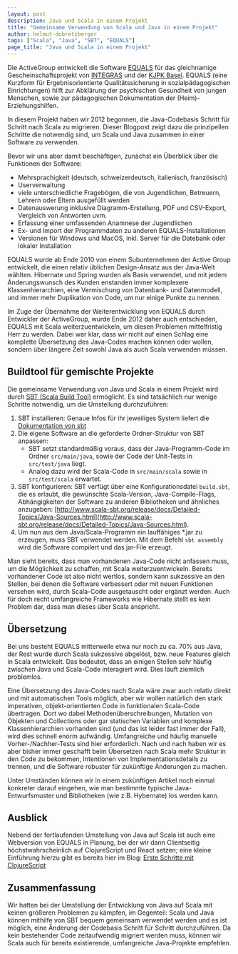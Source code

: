 ```yaml
---
layout: post
description: Java und Scala in einem Projekt
title: "Gemeinsame Verwendung von Scala und Java in einem Projekt"
author: helmut-dobretzberger
tags: ["Scala", "Java", "SBT", "EQUALS"]
page_title: "Java und Scala in einem Projekt"
---
```


Die ActiveGroup entwickelt die Software [EQUALS](http://www.equals.ch) für das gleichnamige Gescheinschaftsprojekt von [INTEGRAS](http://www.integras.ch)
und der [KJPK Basel](http://www.upkbs.ch/patienten/ambulantes-angebot/kinder-und-jugend/Seiten/default.aspx). 
EQUALS (eine Kurzform für Ergebnisorientierte Qualitätssicherung in sozialpädagogischen Einrichtungen) hilft zur Abklärung
der psychischen Gesundheit von jungen Menschen, sowie zur pädagogischen Dokumentation der (Heim)-Erziehungshilfen.

In diesem Projekt haben wir 2012 begonnen, die Java-Codebasis Schritt für Schritt nach Scala zu migrieren.
Dieser Blogpost zeigt dazu die prinzipellen Schritte die notwendig sind, um Scala und Java zusammen in einer Software zu verwenden.

<!-- more start --> 

Bevor wir uns aber damit beschäftigen, zunächst ein Überblick über die Funktionen der Software:

- Mehrsprachigkeit (deutsch, schweizerdeutsch, italienisch, französisch)
- Userverwaltung
- viele unterschiedliche Fragebögen, die von Jugendlichen, Betreuern, Lehrern oder Eltern ausgefüllt werden
- Datenauswerung inklusive Diagramm-Erstellung, PDF und CSV-Export, Vergleich von Antworten uvm.
- Erfassung einer umfassenden Anamnese der Jugendlichen
- Ex- und Import der Programmdaten zu anderen EQUALS-Installationen
- Versionen für Windows und MacOS, inkl. Server für die Datebank oder lokaler Installation

EQUALS wurde ab Ende 2010 von einem Subunternehmen der Active Group
entwickelt, die einen relativ üblichen Design-Ansatz aus der Java-Welt
wählten. Hibernate und Spring wurden als Basis verwendet, und mit jedem
Änderungswunsch des Kunden enstanden immer komplexere
Klassenhierarchien, eine Vermischung von Datenbank- und Datenmodell,
und immer mehr Duplikation von Code, um nur einige Punkte zu nennen.
 
Im Zuge der Übernahme der Weiterentwicklung von EQUALS durch
Entwickler der ActiveGroup, wurde Ende 2012 daher auch entschieden, EQUALS
mit Scala weiterzuentwickeln, um diesen Problemen mittelfristig Herr
zu werden. Dabei war klar, dass wir nicht auf einen Schlag eine
komplette Übersetzung des Java-Codes machen können oder wollen,
sondern über längere Zeit sowohl Java als auch Scala verwenden müssen.

## Buildtool für gemischte Projekte

Die gemeinsame Verwendung von Java und Scala in einem Projekt wird durch [SBT (Scala Build Tool)](http://www.scala-sbt.org) ermöglicht.
Es sind tatsächlich nur wenige Schritte notwendig, um die Umstellung durchzuführen:

1. SBT installieren: Genaue Infos für ihr jeweiliges System liefert die [Dokumentation von sbt](http://www.scala-sbt.org/release/docs/Getting-Started/Setup.html)
2. Die eigene Software an die geforderte Ordner-Struktur von SBT anpassen: 
   - SBT setzt standardmäßig voraus, dass der Java-Programm-Code im Ordner `src/main/java`, sowie der Code der Unit-Tests in `src/test/java` liegt.
   - Analog dazu wird der Scala-Code in `src/main/scala` sowie in `src/test/scala` erwartet.
3. SBT konfigurieren: SBT verfügt über eine Konfigurationsdatei `build.sbt`, die es erlaubt, die gewünschte Scala-Version, Java-Compile-Flags, 
   Abhängigkeiten der Software zu anderen Bibliotheken und ähnliches anzugeben: [http://www.scala-sbt.org/release/docs/Detailed-Topics/Java-Sources.html](http://www.scala-sbt.org/release/docs/Detailed-Topics/Java-Sources.html).
4. Um nun aus dem Java/Scala-Programm ein lauffähiges \*.jar zu erzeugen, muss SBT verwendet werden. Mit dem Befehl `sbt assembly` wird die Software compilert und
   das jar-File erzeugt.

Man sieht bereits, dass man vorhandenen Java-Code nicht anfassen muss, um die Möglichkeit zu schaffen, mit Scala weiterzuentwickeln. Bereits vorhandener Code ist also
nicht wertlos, sondern kann sukzessive an den Stellen, bei denen die Software verbessert oder mit neuen Funktionen versehen wird, durch Scala-Code ausgetauscht 
oder ergänzt werden. Auch für doch recht umfangreiche Frameworks wie Hibernate stellt es kein Problem dar, dass man dieses über Scala anspricht. 

## Übersetzung

Bei uns besteht EQUALS mitterweile etwa nur noch zu ca. 70% aus Java,
der Rest wurde durch Scala sukzessive abgelöst, bzw. neue Features
gleich in Scala entwickelt. Das bedeutet, dass an einigen Stellen sehr
häufig zwischen Java und Scala-Code interagiert wird. Dies läuft
ziemlich problemlos.

Eine Übersetzung des Java-Codes nach Scala wäre zwar auch relativ
direkt und mit automatischen Tools möglich, aber wir wollen natürlich
den stark imperativen, objekt-orientierten Code in funktionalen
Scala-Code übertragen. Dort wo dabei Methodenüberschreibungen,
Mutation von Objekten und Collections oder gar statischen Variablen
und komplexe Klassenhierarchien vorhanden sind (und das ist leider
fast immer der Fall), wird dies schnell enorm aufwändig. Umfangreiche
und häufig manuelle Vorher-/Nachher-Tests sind hier erforderlich. Nach
und nach haben wir es aber bisher immer geschafft beim Übersetzen nach
Scala mehr Struktur in den Code zu bekommen, Intentionen von
Implementationsdetails zu trennen, und die Software robuster für
zukünftige Änderungen zu machen.

Unter Umständen können wir in einem zukünftigen Artikel noch einmal
konkreter darauf eingehen, wie man bestimmte typische
Java-Entwurfsmuster und Bibliotheken (wie z.B. Hybernate) los werden
kann.

## Ausblick

Nebend der fortlaufenden Umstellung von Java auf Scala ist auch eine Webversion von EQUALS in Planung,
bei der wir dann Clientseitig höchstwahrscheinlich auf ClojureScript und React setzen; eine kleine
Einführung hierzu gibt es bereits hier im Blog: [Erste Schritte mit ClojureScript](/2014/02/14/clojurescript-react.html)

## Zusammenfassung

Wir hatten bei der Umstellung der Entwicklung von Java auf Scala mit keinen größeren Problemen zu kämpfen, im Gegenteil: Scala und Java können mithilfe von SBT bequem gemeinsam verwendet werden und es
ist möglich, eine Änderung der Codebasis Schritt für Schritt durchzuführen. Da kein bestehender Code zeitaufwendig migriert werden muss, können wir Scala auch für bereits existierende, umfangreiche Java-Projekte empfehlen. 
